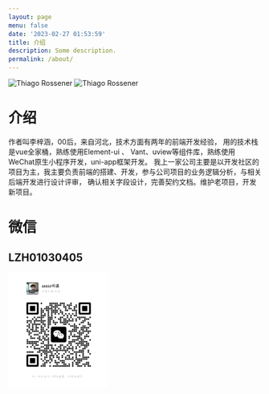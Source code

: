 ```yaml
---
layout: page
menu: false
date: '2023-02-27 01:53:59'
title: 介绍
description: Some description.
permalink: /about/
---
```


<img class="img-rounded" src="@/src/img/lli.png" alt="Thiago Rossener" width="200">
<img class="img-rounded" src="@/src/img/wx.png" alt="Thiago Rossener" width="200">

# 介绍

作者叫李梓涵，00后，来自河北，技术方面有两年的前端开发经验，
用的技术栈是vue全家桶，熟练使用Element-ui 、 Vant、uview等组件库，熟练使用WeChat原生小程序开发，uni-app框架开发。
我上一家公司主要是以开发社区的项目为主，我主要负责前端的搭建、开发，参与公司项目的业务逻辑分析，与相关后端开发进行设计评审，
确认相关字段设计，完善契约文档。维护老项目，开发新项目。

# 微信
## LZH01030405
<img class="img-rounded" src="/src/img/wx.png" alt="Thiago Rossener" width="200">
